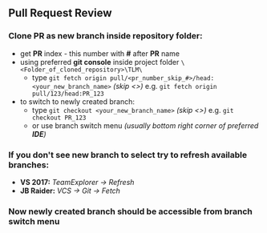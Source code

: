 
## Pull Request Review


### Clone PR as new branch inside repository folder:

* get __PR__ index - this number with __#__ after __PR__ name
* using preferred __git console__ inside project folder ``` \<Folder_of_cloned_repository>\TLM\ ```
  * type ```git fetch origin pull/<pr_number_skip_#>/head:<your_new_branch_name>``` _(skip <>)_ e.g. ```git fetch origin pull/123/head:PR_123```
* to switch to newly created branch:
  * type ```git checkout <your_new_branch_name>``` _(skip <>)_ e.g. ```git checkout PR_123```
  * or use branch switch menu _(usually bottom right corner of preferred __IDE__)_

### If you don't see new branch to select try to refresh available branches:
 * __VS 2017:__ _TeamExplorer -> Refresh_
 * __JB Raider:__ _VCS -> Git -> Fetch_

### Now newly created branch should be accessible from branch switch menu
